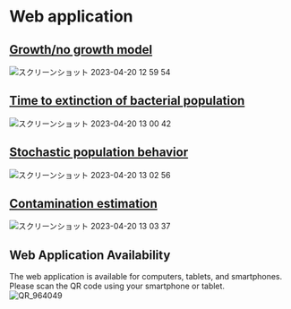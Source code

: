 # Web application

## [Growth/no growth model](https://kento-koyama-growth-no-growth-script-w2r8s1.streamlit.app/)
![スクリーンショット 2023-04-20 12 59 54](https://user-images.githubusercontent.com/76421729/233255327-80129fc6-ef97-4aac-b163-710d2c4132cb.png)



## [Time to extinction of bacterial population](https://kento-koyama-time-to-extinction-app-ccbpup.streamlit.app)
![スクリーンショット 2023-04-20 13 00 42](https://user-images.githubusercontent.com/76421729/233255490-7513950f-3725-4f73-a081-5740f79e8952.png)


## [Stochastic population behavior](https://kento-koyama-random-bacteria-ina-stochastic-inactivation-d577b6.streamlitapp.com)
![スクリーンショット 2023-04-20 13 02 56](https://user-images.githubusercontent.com/76421729/233255552-dc8a48be-af69-4b8a-9663-ce9677600ff2.png)

## [Contamination estimation](https://kento-koyama-contami-run-script-1sbkqw.streamlit.app)
![スクリーンショット 2023-04-20 13 03 37](https://user-images.githubusercontent.com/76421729/233256053-f5a5a1fb-71e6-488b-bf7e-78d620164214.png)


## Web Application Availability
The web application is available for computers, tablets, and smartphones.<br>
Please scan the QR code using your smartphone or tablet.<br>
![QR_964049](https://user-images.githubusercontent.com/76421729/233256509-3ac58d3c-9580-4e38-858c-22af412c12da.png)




